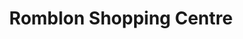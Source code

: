 ---
title: "Romblon Shopping Centre"
url: /romblon/romblon-shopping-centre/
shop: department store
---